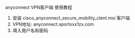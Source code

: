anyconnect VPN客户端 使用教程
1. 安装 cisco_anyconnect_secure_mobility_clent.msi 客户端
2. VPN地址: anyconnect.sportxxx1zx.com
3. 填入用户名和密码